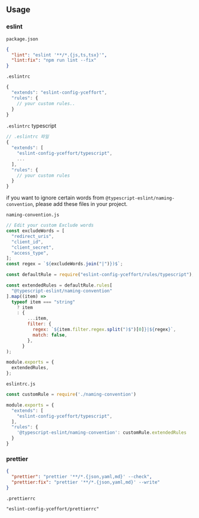 ## Usage

### eslint

`package.json`

```json
{
  "lint": "eslint '**/*.{js,ts,tsx}'",
  "lint:fix": "npm run lint --fix"
}
```

`.eslintrc`

```javascript
{
  "extends": "eslint-config-yceffort",
  "rules": {
    // your custom rules..
  }
}
```

`.eslintrc` typescript

```javascript
// .eslintrc 파일
{
  "extends": [
    "eslint-config-yceffort/typescript",
    ...
  ],
  "rules": {
    // your custom rules
  }
}
```

if you want to ignore certain words from `@typescript-eslint/naming-convention`,  please add these files in your project.

`naming-convention.js`

```javascript
// Edit your custom Exclude words
const excludeWords = [
  "redirect_uris",
  "client_id",
  "client_secret",
  "access_type",
];
const regex = `${excludeWords.join("|")})$`;

const defaultRule = require("eslint-config-yceffort/rules/typescript");

const extendedRules = defaultRule.rules[
  "@typescript-eslint/naming-convention"
].map((item) =>
  typeof item === "string"
    ? item
    : {
        ...item,
        filter: {
          regex: `${item.filter.regex.split(")$")[0]}|${regex}`,
          match: false,
        },
      }
);

module.exports = {
  extendedRules,
};
```

`eslintrc.js`

```javascript
const customRule = require('./naming-convention')

module.exports = {
  "extends": [
    "eslint-config-yceffort/typescript",
  ],
  "rules": {
    '@typescript-eslint/naming-convention': customRule.extendedRules
  }
}
```


### prettier

```json
{
  "prettier": "prettier '**/*.{json,yaml,md}' --check",
  "prettier:fix": "prettier '**/*.{json,yaml,md}' --write"
}
```

`.prettierrc`

```
"eslint-config-yceffort/prettierrc"
```